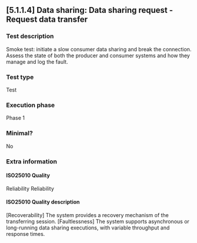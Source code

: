 
## [5.1.1.4] Data sharing: Data sharing request - Request data transfer
 
### Test description
Smoke test: initiate a slow consumer data sharing and break the connection. Assess the state of both the producer and consumer systems and how they manage and log the fault.
 
### Test type
Test
 
### Execution phase
Phase 1
 
### Minimal?
No
 
### Extra information
#### ISO25010 Quality
Reliability
Reliability
#### ISO25010 Quality description
[Recoverability] The system provides a recovery mechanism of the transferring session.
[Faultlessness] The system supports asynchronous or long-running data sharing executions, with variable throughput and response times. 
    